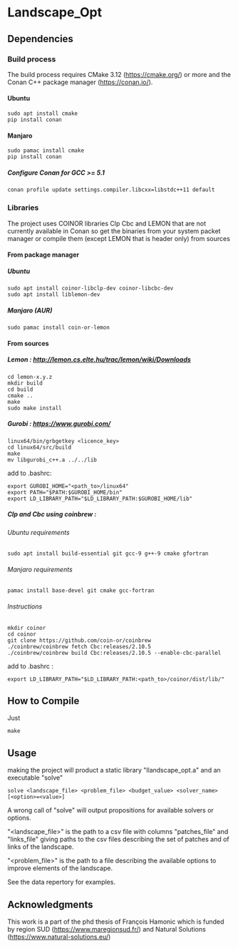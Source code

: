 # Landscape_Opt

## Dependencies

### Build process
The build process requires CMake 3.12 (https://cmake.org/) or more and the Conan C++ package manager (https://conan.io/).
#### Ubuntu
    sudo apt install cmake
    pip install conan
#### Manjaro
    sudo pamac install cmake
    pip install conan

##### Configure Conan for GCC >= 5.1
    conan profile update settings.compiler.libcxx=libstdc++11 default

### Libraries
The project uses COINOR libraries Clp Cbc and LEMON that are not currently available in Conan so get the binaries from your system packet manager or compile them (except LEMON that is header only) from sources

#### From package manager
##### Ubuntu
    sudo apt install coinor-libclp-dev coinor-libcbc-dev
    sudo apt install liblemon-dev
##### Manjaro (AUR)
    sudo pamac install coin-or-lemon

#### From sources
##### Lemon : http://lemon.cs.elte.hu/trac/lemon/wiki/Downloads
    cd lemon-x.y.z
    mkdir build
    cd build
    cmake ..
    make
    sudo make install

##### Gurobi : https://www.gurobi.com/
    linux64/bin/grbgetkey <licence_key>
    cd linux64/src/build
    make
    mv libgurobi_c++.a ../../lib

add to .bashrc:

    export GUROBI_HOME="<path_to>/linux64"
    export PATH="$PATH:$GUROBI_HOME/bin"
    export LD_LIBRARY_PATH="$LD_LIBRARY_PATH:$GUROBI_HOME/lib"

##### Clp and Cbc using coinbrew :
###### Ubuntu requirements
    sudo apt install build-essential git gcc-9 g++-9 cmake gfortran
###### Manjaro requirements
    pamac install base-devel git cmake gcc-fortran

###### Instructions
<!-- export OPT_CFLAGS="-pipe -flto -march=native"
    export OPT_CXXFLAGS="-pipe -flto -march=native"
    export LDFLAGS="-pipe -flto" -->

    mkdir coinor
    cd coinor
    git clone https://github.com/coin-or/coinbrew
    ./coinbrew/coinbrew fetch Cbc:releases/2.10.5
    ./coinbrew/coinbrew build Cbc:releases/2.10.5 --enable-cbc-parallel

add to .bashrc :

    export LD_LIBRARY_PATH="$LD_LIBRARY_PATH:<path_to>/coinor/dist/lib/"

## How to Compile
Just

    make

## Usage
making the project will product a static library "llandscape_opt.a" and an executable "solve"

    solve <landscape_file> <problem_file> <budget_value> <solver_name> [<option>=<value>]

A wrong call of "solve" will output propositions for available solvers or options.

"<landscape_file>" is the path to a csv file with columns "patches_file" and "links_file" giving paths to the csv files describing the set of patches and of links of the landscape.

"<problem_file>" is the path to a file describing the available options to improve elements of the landscape.

See the data repertory for examples.

## Acknowledgments
This work is a part of the phd thesis of François Hamonic which is funded by region SUD (https://www.maregionsud.fr/) and Natural Solutions (https://www.natural-solutions.eu/)